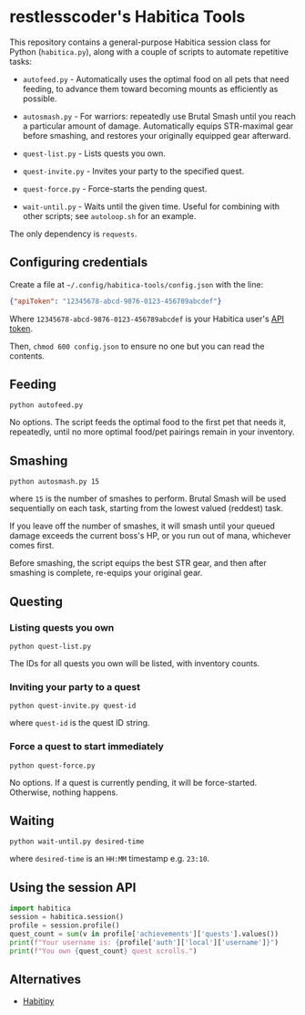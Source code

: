 # restlesscoder's Habitica Tools

This repository contains a general-purpose Habitica session class for Python
(`habitica.py`), along with a couple of scripts to automate repetitive tasks:

* `autofeed.py` - Automatically uses the optimal food on all pets that need
  feeding, to advance them toward becoming mounts as efficiently as possible.

* `autosmash.py` - For warriors: repeatedly use Brutal Smash until you reach
  a particular amount of damage. Automatically equips STR-maximal gear before
  smashing, and restores your originally equipped gear afterward.

* `quest-list.py` - Lists quests you own.

* `quest-invite.py` - Invites your party to the specified quest.

* `quest-force.py` - Force-starts the pending quest.

* `wait-until.py` - Waits until the given time. Useful for
  combining with other scripts; see `autoloop.sh` for an example.

The only dependency is `requests`.

## Configuring credentials

Create a file at `~/.config/habitica-tools/config.json` with the line:

```json
{"apiToken": "12345678-abcd-9876-0123-456789abcdef"}
```

Where `12345678-abcd-9876-0123-456789abcdef` is your Habitica user's
[API token](https://habitica.fandom.com/wiki/API_Options#API_Token).

Then, `chmod 600 config.json` to ensure no one but you can read the contents.

## Feeding

```shell
python autofeed.py
```

No options. The script feeds the optimal food to the first pet that needs it,
repeatedly, until no more optimal food/pet pairings remain in your inventory.

## Smashing

```shell
python autosmash.py 15
```
where `15` is the number of smashes to perform. Brutal Smash will be used
sequentially on each task, starting from the lowest valued (reddest) task.

If you leave off the number of smashes, it will smash until your queued damage
exceeds the current boss's HP, or you run out of mana, whichever comes first.

Before smashing, the script equips the best STR gear, and then
after smashing is complete, re-equips your original gear.

## Questing

### Listing quests you own

```shell
python quest-list.py
```

The IDs for all quests you own will be listed, with inventory counts.

### Inviting your party to a quest

```shell
python quest-invite.py quest-id
```
where `quest-id` is the quest ID string.

### Force a quest to start immediately

```shell
python quest-force.py
```

No options. If a quest is currently pending, it will be force-started.
Otherwise, nothing happens.

## Waiting

```shell
python wait-until.py desired-time
```
where `desired-time` is an `HH:MM` timestamp e.g. `23:10`.

## Using the session API

```python
import habitica
session = habitica.session()
profile = session.profile()
quest_count = sum(v in profile['achievements']['quests'].values())
print(f"Your username is: {profile['auth']['local']['username']}")
print(f"You own {quest_count} quest scrolls.")
```

## Alternatives

* [Habitipy](https://github.com/ASMfreaK/habitipy)
